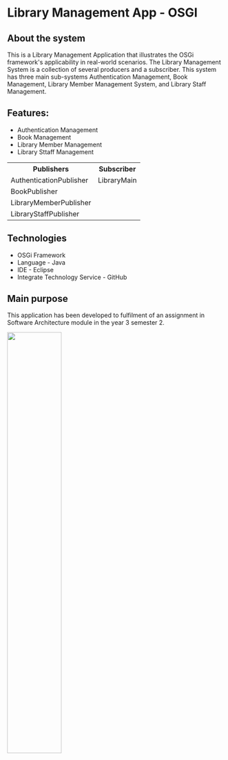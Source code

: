 # Library Management App - OSGI

## About the system

<p text-align="Justify">This is a Library Management Application  that illustrates the OSGi framework's applicability in real-world scenarios. The Library Management System is a collection of several producers and a subscriber. This system has three main sub-systems Authentication Management, Book Management, Library Member Management System, and Library Staff Management. </p>

## Features:
<ul>
    <li>Authentication Management</li>
    <li>Book Management</li>
    <li>Library Member Management</li>
    <li>Library Sttaff Management</li>
</ul>

<table table-align="center">
    <tr>
        <th text-align="center">Publishers</th>
        <th text-align="center">Subscriber</th>
    </tr> 
    <tr>
        <td>AuthenticationPublisher</td>
        <td>LibraryMain</td>
    </tr>  
    <tr>
        <td>BookPublisher</td>
        <td></td>
    </tr>
    <tr>
        <td>LibraryMemberPublisher</td>
        <td></td>
    </tr>
    <tr>
        <td>LibraryStaffPublisher</td>
        <td></td>
    </tr>
<table>

## Technologies
<ul>
    <li>OSGi Framework</li>
    <li>Language - Java</li>
    <li>IDE - Eclipse</li>
    <li>Integrate Technology Service - GitHub</li>
</ul>

## Main purpose
This application has been developed to fulfilment of an assignment in Software Architecture module in the year 3 semester 2.

<img src="https://static.sliit.lk/wp-content/uploads/2021/10/24070027/SLIIT.png" align="center" width="50%" hight="25%">